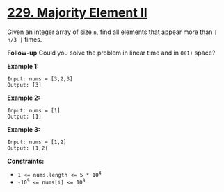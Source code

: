 # [229. Majority Element II](https://leetcode.com/problems/majority-element-ii/)

Given an integer array of size `n`, find all elements that appear more than `⌊ n/3 ⌋` times.

**Follow-up** Could you solve the problem in linear time and in `O(1)` space?

**Example 1:**

```
Input: nums = [3,2,3]
Output: [3]
```

**Example 2:**

```
Input: nums = [1]
Output: [1]
```

**Example 3:**

```
Input: nums = [1,2]
Output: [1,2]
```

**Constraints:**

-   <code>1 <= nums.length <= 5 \* 10<sup>4</sup></code>
-   <code>-10<sup>9</sup> <= nums[i] <= 10<sup>9</sup></code>
